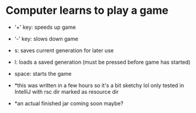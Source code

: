 # Computer learns to play a game

+ '+' key: speeds up game
+ '-' key: slows down game
+ s: saves current generation for later use
+ l: loads a saved generation (must be pressed before game has started)
+ space: starts the game


+ *this was written in a few hours so it's a bit sketchy lol only tested in IntelliJ with rsc dir marked as resource dir
+ *an actual finished jar coming soon maybe?